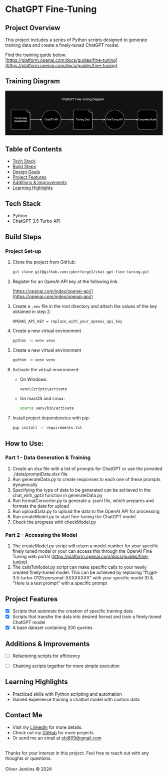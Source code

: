 # ChatGPT Fine-Tuning


## Project Overview
This project includes a series of Python scripts designed to generate training data and create a finely-tuned ChatGPT model. 

Find the training guide below: 
[https://platform.openai.com/docs/guides/fine-tuning](https://platform.openai.com/docs/guides/fine-tuning)

## Training Diagram
![Project Diagram](project-diagram.png)

## Table of Contents
- [Tech Stack](#tech-stack)
- [Build Steps](#build-steps)
- [Design Goals](#design-goals)
- [Project Features](#project-features)
- [Additions & Improvements](#additions--improvements)
- [Learning Highlights](#learning-highlights)

## Tech Stack
- Python
- ChatGPT 3.5 Turbo API

## Build Steps

### Project Set-up
1. Clone the project from GitHub:
   ```bash
   git clone git@github.com:cyberforge1/chat-gpt-fine-tuning.git

2. Register for an OpenAI API key at the following link.

   [https://openai.com/index/openai-api/](https://openai.com/index/openai-api/)

3. Create a `.env` file in the root directory and attach the values of the key obtained in step 2.

    ```plaintext
    OPENAI_API_KEY = replace_with_your_openai_api_key
    ```

4. Create a new virtual environment 
   ```bash
   python -m venv venv

4. Create a new virtual environment 
   ```bash
   python -m venv venv

5. Activate the virtual environment:
    - On Windows:
        ```bash
        venv\Scripts\activate
        ```
    - On macOS and Linux:
        ```bash
        source venv/bin/activate
        ```

6. Install project dependencies with pip:
    ```bash
    pip install -r requirements.txt
    ```

## How to Use:

### Part 1 - Data Generation & Training

1) Create an xlsx file with a list of prompts for ChatGPT or use the provided ./data/promptData.xlsx file
2) Run generateData.py to create responses to each one of these prompts dynamically
3) Specifying the type of data to be generated can be achieved in the chat_with_gpt3 function in generateData.py 
4) Run formatConverter.py to generate a .jsonl file, which prepares and formats the data for upload
5) Run uploadData.py to upload the data to the OpenAI API for processing
6) Run createModel.py to start fine-tuning the ChatGPT model
7) Check the progress with checkModel.py

### Part 2 - Accessing the Model

1) The createModel.py script will return a model number for your specific finely tuned model or your can access this through the OpenAI Fine Tuning web portal (https://platform.openai.com/docs/guides/fine-tuning).
2) The callsToModel.py script can make specific calls to your newly created finely-tuned model. This can be achieved by replacing "ft:gpt-3.5-turbo-0125:personal::XXXXXXXX" with your specific model ID
& "Here is a test prompt" with a specific prompt

## Project Features
- [x] Scripts that automate the creation of specific training data
- [x] Scripts that transfer the data into desired format and train a finely-tuned ChatGPT model
- [x] A base dataset containing 200 queries

## Additions & Improvements
- [ ] Refactoring scripts for efficiency 
- [ ] Chaining scripts together for more simple execution


## Learning Highlights
- Practiced skills with Python scripting and automation
- Gained experience training a chatbot model with custom data


## Contact Me
- Visit my [LinkedIn](https://www.linkedin.com/in/obj809/) for more details.
- Check out my [GitHub](https://github.com/cyberforge1) for more projects.
- Or send me an email at obj809@gmail.com
<br />
Thanks for your interest in this project. Feel free to reach out with any thoughts or questions.
<br />
<br />
Oliver Jenkins © 2024
